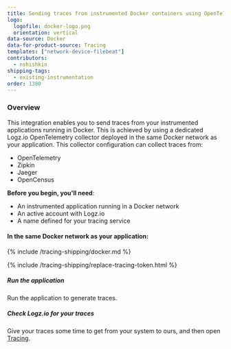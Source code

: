 ```yaml
---
title: Sending traces from instrumented Docker containers using OpenTelemetry
logo:
  logofile: docker-logo.png
  orientation: vertical
data-source: Docker
data-for-product-source: Tracing
templates: ["network-device-filebeat"]
contributors:
  - nshishkin
shipping-tags:
  - existing-instrumentation
order: 1380
---
```


### Overview

This integration enables you to send traces from your instrumented applications running in Docker. This is achieved by using a dedicated Logz.io OpenTelemetry collector deployed in the same Docker network as your application. This collector configuration can collect traces from:

* OpenTelemetry
* Zipkin
* Jaeger
* OpenCensus 


<div id="local-host">


**Before you begin, you'll need**:

* An instrumented application running in a Docker network
* An active account with Logz.io
* A name defined for your tracing service


<div class="tasklist">

#### In the same Docker network as your application:

{% include /tracing-shipping/docker.md %}

{% include /tracing-shipping/replace-tracing-token.html %}


##### Run the application

Run the application to generate traces.


##### Check Logz.io for your traces

Give your traces some time to get from your system to ours, and then open [Tracing](https://app.logz.io/#/dashboard/jaeger).

</div>

